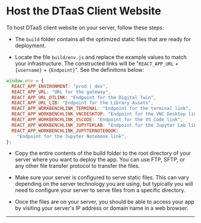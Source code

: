 # Host the DTaaS Client Website

To host DTaaS client website on your server, follow these steps:

- The `build` folder contains all the optimized static files that are ready for deployment.

- Locate the file `build/env.js` and replace the example values to match your infrastructure. The constructed links will be "`REACT_APP_URL` + `{username}` + `{Endpoint}`". See the definitions below:

```js
window.env = {
  REACT_APP_ENVIRONMENT: "prod | dev",
  REACT_APP_URL: "URL for the gateway",
  REACT_APP_URL_DTLINK: "Endpoint for the Digital Twin",
  REACT_APP_URL_LIB: "Endpoint for the Library Assets",
  REACT_APP_WORKBENCHLINK_TERMINAL: "Endpoint for the terminal link",
  REACT_APP_WORKBENCHLINK_VNCDESKTOP: "Endpoint for the VNC Desktop link",
  REACT_APP_WORKBENCHLINK_VSCODE: "Endpoint for the VS Code link",
  REACT_APP_WORKBENCHLINK_JUPYTERLAB: "Endpoint for the Jupyter Lab link",
  REACT_APP_WORKBENCHLINK_JUPYTERNOTEBOOK:
    "Endpoint for the Jupyter Notebook link",
};
```

- Copy the entire contents of the build folder to the root directory of your server where you want to deploy the app. You can use FTP, SFTP, or any other file transfer protocol to transfer the files.

- Make sure your server is configured to serve static files. This can vary depending on the server technology you are using, but typically you will need to configure your server to serve files from a specific directory.

- Once the files are on your server, you should be able to access your app by visiting your server's IP address or domain name in a web browser.

---
